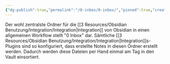 ```yaml
---
{"dg-publish":true,"permalink":"/0-inbox/0-inbox/","pinned":true,"created":"2024-04-17T10:49:37.392+02:00","updated":"2024-04-20T23:33:43.544+02:00"}
---
```



Der wohl zentralste Ordner für die [[3 Resources/Obsidian Benutzung/Integration/Integration\|Integration]] von Obsidian in einen allgemeinen Workflow stellt "0 Inbox" dar. Sämtliche [[3 Resources/Obsidian Benutzung/Integration/Integration\|Integration]]s-Plugins sind so konfiguriert, dass erstellte Notes in diesen Ordner erstellt werden. Dadurch werden diese Dateien per Hand einmal am Tag in den Vault einsortiert.


